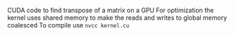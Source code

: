 CUDA code to find transpose of a matrix on a GPU 
For optimization the kernel uses shared memory to make the reads and writes to global memory coalesced
To compile use `nvcc kernel.cu`
